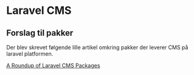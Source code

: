 # Laravel CMS

## Forslag til pakker
Der blev skrevet følgende lille artikel omkring pakker der leverer CMS på laravel platformen.

[A Roundup of Laravel CMS Packages](https://laravel-news.com/laravel-cms-packages)
